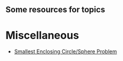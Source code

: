 ## Some resources for topics

# Miscellaneous
- [Smallest Enclosing Circle/Sphere Problem](https://codeforces.com/blog/entry/23554)
